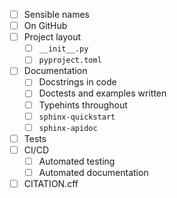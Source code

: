 - [ ] Sensible names
- [ ] On GitHub
- [ ] Project layout
   - [ ]  `__init__.py`
   - [ ]  `pyproject.toml`
- [ ]  Documentation
   - [ ]  Docstrings in code
   - [ ]  Doctests and examples written
   - [ ]  Typehints throughout
   - [ ]  `sphinx-quickstart`
   - [ ]  `sphinx-apidoc`
- [ ] Tests
- [ ] CI/CD
   - [ ] Automated testing
   - [ ] Automated documentation
- [ ] CITATION.cff